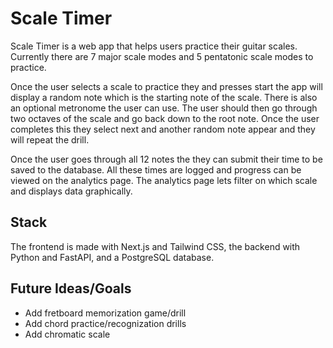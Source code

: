 # Scale Timer

Scale Timer is a web app that helps users practice their guitar scales. Currently there are 7 major scale modes and 5 pentatonic scale modes to practice. 

Once the user selects a scale to practice they and presses start the app will display a random note which is the starting note of the scale. There is also an optional metronome the user can use. The user should then go through two octaves of the scale and go back down to the root note. Once the user completes this they select next and another random note appear and they will repeat the drill.

Once the user goes through all 12 notes the they can submit their time to be saved to the database. All these times are logged and progress can be viewed on the analytics page. The analytics page lets filter on which scale and displays data graphically.

## Stack
The frontend is made with Next.js and Tailwind CSS, the backend with Python and FastAPI, and a PostgreSQL database. 

## Future Ideas/Goals
* Add fretboard memorization game/drill
* Add chord practice/recognization drills
* Add chromatic scale
